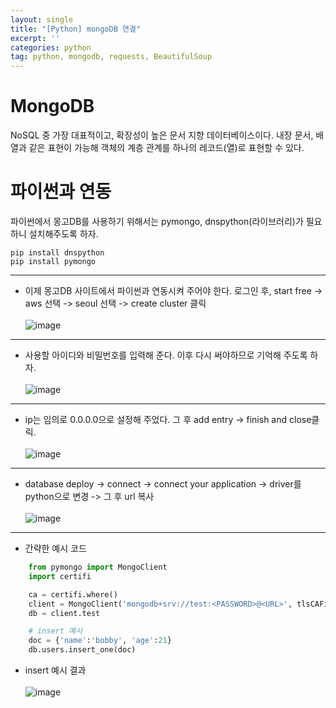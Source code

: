 ```yaml
---
layout: single
title: "[Python] mongoDB 연결"
excerpt: ''
categories: python
tag: python, mongodb, requests, BeautifulSoup
---
```


# MongoDB
NoSQL 중 가장 대표적이고, 확장성이 높은 문서 지향 데이터베이스이다. 내장 문서, 배열과 같은 표현이 가능해 객체의 계층 관계를 하나의 레코드(열)로 표현할 수 있다.

# 파이썬과 연동
파이썬에서 몽고DB를 사용하기 위해서는 pymongo, dnspython(라이브러리)가 필요하니 설치해주도록 하자.

```
pip install dnspython
pip install pymongo
```
---
- 이제 몽고DB 사이트에서 파이썬과 연동시켜 주어야 한다. 로그인 후, start free -> aws 선택 -> seoul 선택 -> create cluster 클릭<br><br>
![image](https://user-images.githubusercontent.com/87356533/217191981-eca26c11-08dd-4a29-b10a-1b2bdd32c2fb.png)

---
- 사용할 아이디와 비밀번호를 입력해 준다. 이후 다시 써야하므로 기억해 주도록 하자. <br><br>
![image](https://user-images.githubusercontent.com/87356533/217194624-074c5a0a-37a0-46bc-9c11-ea22cc66c883.png)

--- 
- ip는 임의로 0.0.0.0으로 설정해 주었다. 그 후 add entry -> finish and close클릭. <br><br>
![image](https://user-images.githubusercontent.com/87356533/217194836-cd3c463e-35e8-40e0-b3a6-3b9fa399d7c2.png)

---
- database deploy -> connect -> connect your application -> driver를 python으로 변경 -> 그 후 url 복사 <br><br>
![image](https://user-images.githubusercontent.com/87356533/217195742-aebd6e85-3e95-4553-b780-0ea518006a6a.png)

---
- 간략한 예시 코드

```python
    from pymongo import MongoClient
    import certifi

    ca = certifi.where()
    client = MongoClient('mongodb+srv://test:<PASSWORD>@<URL>', tlsCAFile=ca)
    db = client.test

    # insert 예시
    doc = {'name':'bobby', 'age':21}
    db.users.insert_one(doc)
```

- insert 예시 결과<br><br>
![image](https://user-images.githubusercontent.com/87356533/217197673-8f80ca16-edc4-4a26-a10e-34eb78c8887f.png)
